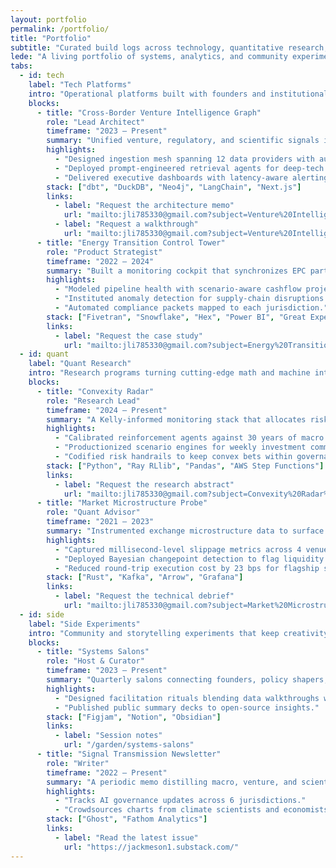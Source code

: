 ```yaml
---
layout: portfolio
permalink: /portfolio/
title: "Portfolio"
subtitle: "Curated build logs across technology, quantitative research, and experimental work"
lede: "A living portfolio of systems, analytics, and community experiments that compound signal across capital markets and climate-positive ventures."
tabs:
  - id: tech
    label: "Tech Platforms"
    intro: "Operational platforms built with founders and institutional operators to translate market noise into live intelligence."
    blocks:
      - title: "Cross-Border Venture Intelligence Graph"
        role: "Lead Architect"
        timeframe: "2023 — Present"
        summary: "Unified venture, regulatory, and scientific signals into a single knowledge graph powering weekly investment committees across APAC."
        highlights:
          - "Designed ingestion mesh spanning 12 data providers with automated quality scoring."
          - "Deployed prompt-engineered retrieval agents for deep-tech scouting." 
          - "Delivered executive dashboards with latency-aware alerting for policy changes."
        stack: ["dbt", "DuckDB", "Neo4j", "LangChain", "Next.js"]
        links:
          - label: "Request the architecture memo"
            url: "mailto:jli785330@gmail.com?subject=Venture%20Intelligence%20Graph%20Memo"
          - label: "Request a walkthrough"
            url: "mailto:jli785330@gmail.com?subject=Venture%20Intelligence%20Graph%20Walkthrough"
      - title: "Energy Transition Control Tower"
        role: "Product Strategist"
        timeframe: "2022 — 2024"
        summary: "Built a monitoring cockpit that synchronizes EPC partners, financiers, and regulators for large-scale solar deployments."
        highlights:
          - "Modeled pipeline health with scenario-aware cashflow projections."
          - "Instituted anomaly detection for supply-chain disruptions using satellite telemetry."
          - "Automated compliance packets mapped to each jurisdiction."
        stack: ["Fivetran", "Snowflake", "Hex", "Power BI", "Great Expectations"]
        links:
          - label: "Request the case study"
            url: "mailto:jli785330@gmail.com?subject=Energy%20Transition%20Control%20Tower%20Case%20Study"
  - id: quant
    label: "Quant Research"
    intro: "Research programs turning cutting-edge math and machine intelligence into resilient trading playbooks."
    blocks:
      - title: "Convexity Radar"
        role: "Research Lead"
        timeframe: "2024 — Present"
        summary: "A Kelly-informed monitoring stack that allocates risk across global macro regimes using reinforcement learning stress tests."
        highlights:
          - "Calibrated reinforcement agents against 30 years of macro shocks."
          - "Productionized scenario engines for weekly investment committees."
          - "Codified risk handrails to keep convex bets within governance."
        stack: ["Python", "Ray RLlib", "Pandas", "AWS Step Functions"]
        links:
          - label: "Request the research abstract"
            url: "mailto:jli785330@gmail.com?subject=Convexity%20Radar%20Research%20Abstract"
      - title: "Market Microstructure Probe"
        role: "Quant Advisor"
        timeframe: "2021 — 2023"
        summary: "Instrumented exchange microstructure data to surface latency arbitrage windows for algorithmic desks."
        highlights:
          - "Captured millisecond-level slippage metrics across 4 venues."
          - "Deployed Bayesian changepoint detection to flag liquidity regime shifts."
          - "Reduced round-trip execution cost by 23 bps for flagship strategy."
        stack: ["Rust", "Kafka", "Arrow", "Grafana"]
        links:
          - label: "Request the technical debrief"
            url: "mailto:jli785330@gmail.com?subject=Market%20Microstructure%20Probe%20Debrief"
  - id: side
    label: "Side Experiments"
    intro: "Community and storytelling experiments that keep creativity sharp and cross-pollinate ideas."
    blocks:
      - title: "Systems Salons"
        role: "Host & Curator"
        timeframe: "2023 — Present"
        summary: "Quarterly salons connecting founders, policy shapers, and researchers exploring antifragility, climate, and AI governance."
        highlights:
          - "Designed facilitation rituals blending data walkthroughs with speculative futures."
          - "Published public summary decks to open-source insights."
        stack: ["Figjam", "Notion", "Obsidian"]
        links:
          - label: "Session notes"
            url: "/garden/systems-salons"
      - title: "Signal Transmission Newsletter"
        role: "Writer"
        timeframe: "2022 — Present"
        summary: "A periodic memo distilling macro, venture, and scientific signals into boardroom-ready briefs."
        highlights:
          - "Tracks AI governance updates across 6 jurisdictions."
          - "Crowdsources charts from climate scientists and economists."
        stack: ["Ghost", "Fathom Analytics"]
        links:
          - label: "Read the latest issue"
            url: "https://jackmeson1.substack.com/"
---
```

